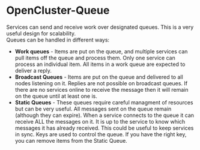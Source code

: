 # OpenCluster-Queue

Services can send and receive work over designated queues.  This is a very useful design for scalability.   
Queues can be handled in different ways:
* **Work queues** - Items are put on the queue, and multiple services can pull items off the queue and process them.   Only one service can process an individual item.  All items in a work queue are expected to deliver a reply.
* **Broadcast Queues** - Items are put on the queue and delivered to all nodes listening on it.  Replies are not possible on broadcast queues.  If there are no services online to receive the message then it will remain on the queue until at least one is.
* **Static Queues** - These queues require careful managment of resources but can be very useful.  All messages sent on the queue remain (although they can expire).  When a service connects to the queue it can receive ALL the messages on it.    It is up to the service to know which messages it has already received.  This could be useful to keep services in sync.  Keys are used to control the queue.  If you have the right key, you can remove items from the Static Queue.
